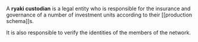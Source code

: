 A **ryaki custodian** is a legal entity who is responsible for the insurance and governance of a number of investment units according to their [[production schema]]s.

It is also responsible to verify the identities of the members of the network.
